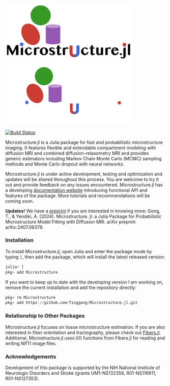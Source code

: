 <img src="docs/src/assets/logo_main.png#gh-light-mode-only" width=400>
<img src="docs/src/assets/logo-dark.png#gh-dark-mode-only" width=400>

[![Build Status](https://github.com/Tinggong/Microstructure.jl/actions/workflows/CI.yml/badge.svg?branch=main)](https://github.com/Tinggong/Microstructure.jl/actions/workflows/CI.yml?query=branch%3Amain)

Microstructure.jl is a Julia package for fast and probabilistic microstructure imaging. It features flexible and extendable compartment modeling with diffusion MRI and combined diffusion-relaxometry MRI and provides generic estimators including Markov Chain Monte Carlo (MCMC) sampling methods and Monte Carlo dropout with neural networks. 

Microstructure.jl is under active development, testing and optimization and updates will be shared throughout this process. You are welcome to try it out and provide feedback on any issues encountered. Microstructure.jl has a developing [documentation website](https://tinggong.github.io/Microstructure.jl/dev/) introducing functional API and features of the package. More tutorials and recommendations will be coming soon. 

**Updates!** We have a [preprint](https://arxiv.org/abs/2407.06379) if you are interested in knowing more:
Gong, T., & Yendiki, A. (2024). Microstructure. jl: a Julia Package for Probabilistic Microstructure Model Fitting with Diffusion MRI. arXiv preprint arXiv:2407.06379. 

### Installation 
To install Microstructure.jl, open Julia and enter the package mode by typing `]`, then add the package, which will install the latest released version:

```julia
julia> ]
pkg> add Microstructure
```

If you want to keep up to date with the developing version I am working on, remove the current installation and add the repository directly:

```julia
pkg> rm Microstructure
pkg> add https://github.com/Tinggong/Microstructure.jl.git
```

### Relationship to Other Packages
Microstructure.jl focuses on tissue microstructure estimation. If you are also interested in fiber orientation and tractography, please check out [Fibers.jl](https://github.com/lincbrain/Fibers.jl). Additional, Microstructure.jl uses I/O functions from Fibers.jl for reading and writing NIfTI image files.

### Acknowledgements
Development of this package is supported by the NIH National Institute of Neurologic Disorders and Stroke (grants UM1-NS132358, R01-NS119911, R01-NS127353).
